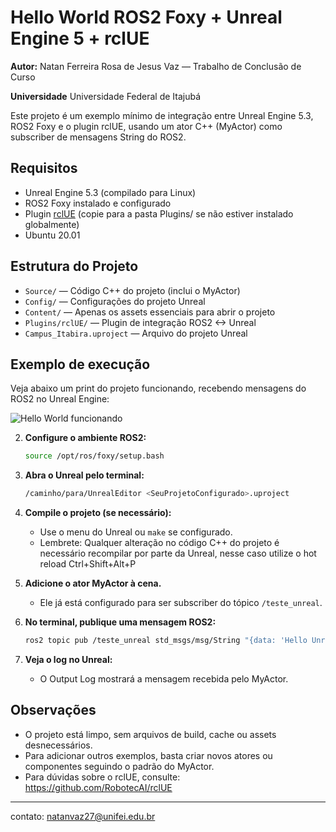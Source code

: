 # Hello World ROS2 Foxy + Unreal Engine 5 + rclUE


**Autor:** Natan Ferreira Rosa de Jesus Vaz — Trabalho de Conclusão de Curso

**Universidade** Universidade Federal de Itajubá

Este projeto é um exemplo mínimo de integração entre Unreal Engine 5.3, ROS2 Foxy e o plugin rclUE, usando um ator C++ (MyActor) como subscriber de mensagens String do ROS2.

## Requisitos
- Unreal Engine 5.3 (compilado para Linux)
- ROS2 Foxy instalado e configurado
- Plugin [rclUE](https://github.com/RobotecAI/rclUE) (copie para a pasta Plugins/ se não estiver instalado globalmente)
- Ubuntu 20.01

## Estrutura do Projeto
- `Source/` — Código C++ do projeto (inclui o MyActor)
- `Config/` — Configurações do projeto Unreal
- `Content/` — Apenas os assets essenciais para abrir o projeto
- `Plugins/rclUE/` — Plugin de integração ROS2 <-> Unreal
- `Campus_Itabira.uproject` — Arquivo do projeto Unreal

## Exemplo de execução

Veja abaixo um print do projeto funcionando, recebendo mensagens do ROS2 no Unreal Engine:

![Hello World funcionando](Screenshot%20from%202025-04-15%2023-34-36.png)

2. **Configure o ambiente ROS2:**
   ```bash
   source /opt/ros/foxy/setup.bash
   ```

3. **Abra o Unreal pelo terminal:**
   ```bash
   /caminho/para/UnrealEditor <SeuProjetoConfigurado>.uproject
   ```

4. **Compile o projeto (se necessário):**
   - Use o menu do Unreal ou `make` se configurado.
   - Lembrete: Qualquer alteração no código C++ do projeto é necessário recompilar por parte da Unreal, nesse caso utilize o hot reload Ctrl+Shift+Alt+P

5. **Adicione o ator MyActor à cena.**
   - Ele já está configurado para ser subscriber do tópico `/teste_unreal`.

6. **No terminal, publique uma mensagem ROS2:**
   ```bash
   ros2 topic pub /teste_unreal std_msgs/msg/String "{data: 'Hello Unreal'}"
   ```

7. **Veja o log no Unreal:**
   - O Output Log mostrará a mensagem recebida pelo MyActor.

## Observações
- O projeto está limpo, sem arquivos de build, cache ou assets desnecessários.
- Para adicionar outros exemplos, basta criar novos atores ou componentes seguindo o padrão do MyActor.
- Para dúvidas sobre o rclUE, consulte: https://github.com/RobotecAI/rclUE

---

contato: natanvaz27@unifei.edu.br
